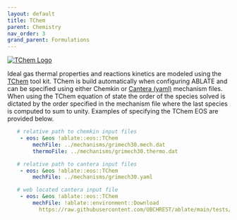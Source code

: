 ```yaml
---
layout: default
title: TChem
parent: Chemistry
nav_order: 3
grand_parent: Formulations
---
```


[![TChem Logo](https://github.com/sandialabs/TChem/blob/main/logo/TChem_Logo_Large.png?raw=true)](https://github.com/sandialabs/TChem)

Ideal gas thermal properties and reactions kinetics are modeled using the [TChem](https://github.com/sandialabs/TChem) tool kit.  TChem is build automatically when configuring ABLATE and can be specified using either Chemkin or [Cantera (yaml)](https://cantera.org/documentation/dev/sphinx/html/yaml/index.html) mechanism files. When using the TChem equation of state the order of the species solved is dictated by the order specified in the mechanism file where the last species is computed to sum to unity.  Examples of specifying the TChem EOS are provided below.

```yaml
   # relative path to chemkin input files
    - eos: &eos !ablate::eos::TChem
        mechFile: ../mechanisms/grimech30.mech.dat
        thermoFile: ../mechanisms/grimech30.thermo.dat

   # relative path to cantera input files
    - eos: &eos !ablate::eos::TChem
        mechFile: ../mechanisms/grimech30.yaml

   # web located cantera input file
    - eos: &eos !ablate::eos::TChem
        mechFile: !ablate::environment::Download
          https://raw.githubusercontent.com/UBCHREST/ablate/main/tests/integrationTests/inputs/mechanisms/gri30.yml
```
